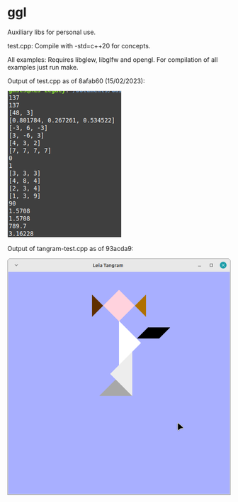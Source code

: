 # ggl
Auxiliary libs for personal use.

test.cpp:
Compile with -std=c++20 for concepts.

All examples:
Requires libglew, libglfw and opengl. 
For compilation of all examples just run make.

Output of test.cpp as of 8afab60 (15/02/2023):

![](example.png) 



Output of tangram-test.cpp as of 93acda9:

![](tangram.png)

